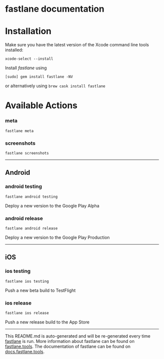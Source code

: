 fastlane documentation
================
# Installation

Make sure you have the latest version of the Xcode command line tools installed:

```
xcode-select --install
```

Install _fastlane_ using
```
[sudo] gem install fastlane -NV
```
or alternatively using `brew cask install fastlane`

# Available Actions
### meta
```
fastlane meta
```

### screenshots
```
fastlane screenshots
```


----

## Android
### android testing
```
fastlane android testing
```
Deploy a new version to the Google Play Alpha
### android release
```
fastlane android release
```
Deploy a new version to the Google Play Production

----

## iOS
### ios testing
```
fastlane ios testing
```
Push a new beta build to TestFlight
### ios release
```
fastlane ios release
```
Push a new release build to the App Store

----

This README.md is auto-generated and will be re-generated every time [fastlane](https://fastlane.tools) is run.
More information about fastlane can be found on [fastlane.tools](https://fastlane.tools).
The documentation of fastlane can be found on [docs.fastlane.tools](https://docs.fastlane.tools).
